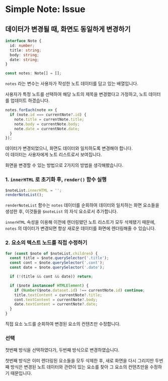 # Simple Note: Issue

## 데이터가 변경될 때, 화면도 동일하게 변경하기

```typescript
interface Note {
  id: number;
  title: string;
  body: string;
  date: string;
}

const notes: Note[] = [];
```

`notes` 라는 변수는 사용자가 작성한 노트 데이터를 담고 있는 배열입니다.

사용자가 특정 노트를 선택하여 해당 노트의 제목을 변경했다고 가정하고, 노트 데이터를 업데이트 하겠습니다.

```typescript
notes.forEach(note => {
  if (note.id === currentNote?.id) {
    note.title = currentNote.title;
    note.body = currentNote.body;
    note.date = currentNote.date;
  }
});
```

데이터가 변경되었으니, 화면도 데이터와 일치하도록 변경해야 합니다.  
이 데이터는 사용자에게 노트 리스트로서 보여집니다.

화면을 변경할 수 있는 방법으로 2가지의 방법을 생각해봤습니다.

### 1. `innerHTML` 로 초기화 후, `render()` 함수 실행

```typescript
$noteList.innerHTML = '';
renderNoteList();
```

`renderNoteList` 함수는 `notes` 데이터를 순회하여 데이터와 일치하는 화면 요소들을 생성한 후, 이것들을 `$noteList` 의 자식 요소로서 추가합니다.

`innerHTML` 속성을 이용해 이전에 렌더링됐던 노트 리스트가 모두 삭제됐기 때문에, `notes` 의 데이터가 변경되면 항상 새로운 데이터를 화면에 렌더링해줄 수 있습니다.

### 2. 요소의 텍스트 노드를 직접 수정하기

```typescript
for (const $note of $noteList.children) {
  const title = $note.querySelector('.title');
  const cont = $note.querySelector('.cont');
  const date = $note.querySelector('.date');

  if (!(title && cont && date)) return;

  if ($note instanceof HTMLElement) {
    if (Number($note.dataset.id) !== currentNote.id) continue;
    title.textContent = currentNote?.title;
    cont.textContent = currentNote?.body;
    date.textContent = currentNote?.date;
  }
}
```

직접 요소 노드를 순회하여 변경된 요소의 컨텐츠만 수정합니다.

### 선택

첫번째 방식을 선택하였다가, 두번째 방식으로 변경하였습니다.

첫번째 방식은 이미 렌더링된 요소들을 모두 삭제한 후, 새로 화면을 다시 그리지만 두번째 방식은 변경된 노트 데이터와 관련이 있는 요소를 찾아 그 요소의 컨텐츠만을 수정하기 때문입니다.
